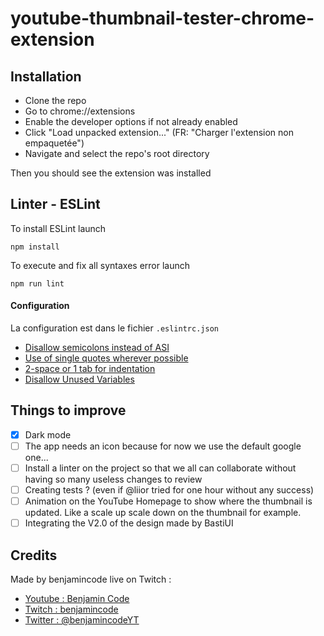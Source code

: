 # youtube-thumbnail-tester-chrome-extension

## Installation
- Clone the repo
- Go to chrome://extensions
- Enable the developer options if not already enabled
- Click "Load unpacked extension..." (FR: "Charger l'extension non empaquetée")
- Navigate and select the repo's root directory


Then you should see the extension was installed

## Linter - ESLint

To install ESLint launch 

```
npm install
```

To execute and fix all syntaxes error launch

```
npm run lint
```

#### Configuration

La configuration est dans le fichier ``.eslintrc.json``

- [Disallow semicolons instead of ASI](https://eslint.org/docs/rules/semi)
- [Use of single quotes wherever possible](https://eslint.org/docs/rules/quotes)
- [2-space or 1 tab for indentation](https://eslint.org/docs/rules/indent)
- [Disallow Unused Variables](https://eslint.org/docs/rules/no-unused-vars)

## Things to improve
- [x] Dark mode
- [ ] The app needs an icon because for now we use the default google one...
- [ ] Install a linter on the project so that we all can collaborate without having so many useless changes to review
- [ ] Creating tests ? (even if @liior tried for one hour without any success)
- [ ] Animation on the YouTube Homepage to show where the thumbnail is updated. Like a scale up scale down on the thumbnail for example.
- [ ] Integrating the V2.0 of the design made by BastiUI

## Credits
Made by benjamincode live on Twitch :
- [Youtube : Benjamin Code](https://www.youtube.com/channel/UCLOAPb7ATQUs_nDs9ViLcMw)
- [Twitch : benjamincode](https://www.twitch.tv/benjamincode)
- [Twitter : @benjamincodeYT](https://twitter.com/benjamincodeYT)
